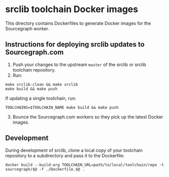srclib toolchain Docker images
==============

This directory contains Dockerfiles to generate Docker images for the
Sourcegraph worker.

Instructions for deploying srclib updates to Sourcegraph.com
------------

1. Push your changes to the upstream `master` of the srclib or srclib toolchain repository.
2. Run:

```
make srclib-clean && make srclib
make build && make push
```

If updating a single toolchain, run:

```
TOOLCHAINS=$TOOLCHAIN_NAME make build && make push
```

3. Bounce the Sourcegraph.com workers so they pick up the latest Docker images.

Development
-----------

During development of srclib, clone a local copy of your toolchain
repository to a subdirectory and pass it to the Dockerfile:

```
docker build --build-arg TOOLCHAIN_URL=path/to/local/toolchain/repo -t sourcegraph/$@ -f ./Dockerfile.$@ .
```
